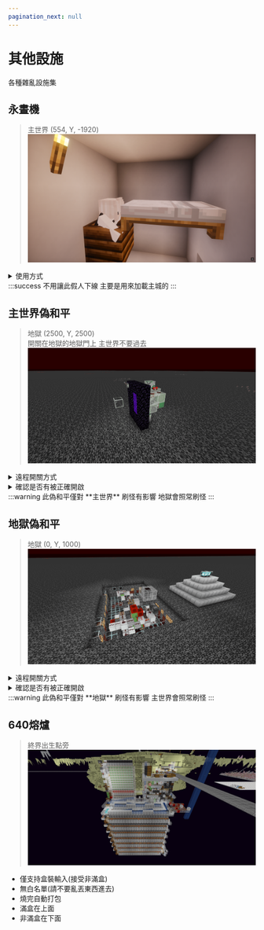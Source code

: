 ```yaml
---
pagination_next: null
---
```


# 其他設施
各種雜亂設施集

## 永晝機
> 主世界 (554, Y, -1920) \
> ![alt text](image-19.png)
<details>
    <summary>使用方式</summary>
      1. 呼叫假人
              ```
              /player sleep spawn at 554.57 60.13 -1921.50 facing 359.80 -0.60 in minecraft:overworld
              ```
      2. 讓假人蹲下(?
              ```
              /player sleep sneak
              ```
      3. 讓假人持續右鍵
              ```
              /player sleep use continuous
              ```
      * 若要關閉永晝機
              ```
              /player Sleep stop
              ```
</details>
:::success 不用讓此假人下線 主要是用來加載主城的
:::

## 主世界偽和平
> 地獄 (2500, Y, 2500)\
> 開關在地獄的地獄門上 主世界不要過去\
> ![alt text](image-27.png)
<details>
    <summary>遠程開關方式</summary>
        1. 召喚假人
                ```
                /player FakePeace spawn at 2518.55 131.00 2513.47 facing -358.94 2.25 in minecraft:the_nether
                ```
        2. 讓假人點擊使用
                ```
                /player FakePeace use
                ```
        3. 殺死假人
                ```
                /player FakePeace kill
                ```
</details>
<details>
    <summary>確認是否有被正確開啟</summary>
        1. 輸入
            ```
            /log mobcaps overworld
            ```
        2. 按下 TAB 若第一個數字在1000左右即為正確開啟，若遠低於則為未開啟
</details>
:::warning 此偽和平僅對 **主世界** 刷怪有影響 地獄會照常刷怪
:::

## 地獄偽和平
> 地獄 (0, Y, 1000)\
> ![alt text](image-26.png)
<details>
    <summary>遠程開關方式</summary>
        1. 召喚假人
                ```
                /player fakepeace_nether spawn at 55.13 -10.00 7608.58 facing -90.81 1.68 in minecraft:overworld
                ```
        2. 讓假人點擊使用
                ```
                /player fakepeace_nether use
                ```
        3. 殺死假人
                ```
                /player fakepeace_nether kill
                ```
</details>
<details>
    <summary>確認是否有被正確開啟</summary>
        1. 輸入
            ```
            /log mobcaps nether
            ```
        2. 按下 TAB 若第一個數字在350左右即為正確開啟
</details>
:::warning 此偽和平僅對 **地獄** 刷怪有影響 主世界會照常刷怪
:::

## 640熔爐
> 終界出生點旁
> ![alt text](image-32.png)
* 僅支持盒裝輸入(接受非滿盒)
* 無白名單(請不要亂丟東西進去)
* 燒完自動打包
* 滿盒在上面
* 非滿盒在下面

